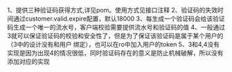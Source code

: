 1、提供三种验证码获得方式,详见pom。使用方式见接口注释
2、验证码的失效时间通过customer.valid.expire配置，默认18000
3、每生成一个验证码会给该验证码生成一个唯一的流水号，客户端校验需要提供流水号和验证码的值
4、一般通过3就可以保证验证码的校验和安全性了，但是为了保证该验证码是属于某个用户的（3中的设计没有和用户
绑定），也可以在ro中加入用户的token
5、3和4,4没有实现是因为出现4的情况很低，同时验证码存在的意义是防止机械破解，所以没有添加对应的实现